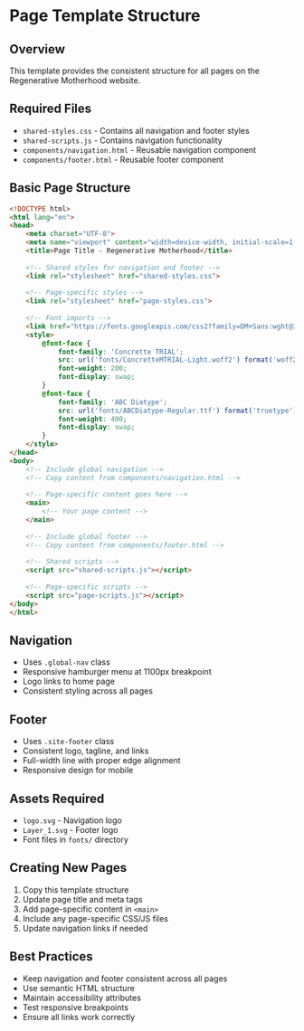 # Page Template Structure

## Overview
This template provides the consistent structure for all pages on the Regenerative Motherhood website.

## Required Files
- `shared-styles.css` - Contains all navigation and footer styles
- `shared-scripts.js` - Contains navigation functionality
- `components/navigation.html` - Reusable navigation component
- `components/footer.html` - Reusable footer component

## Basic Page Structure

```html
<!DOCTYPE html>
<html lang="en">
<head>
    <meta charset="UTF-8">
    <meta name="viewport" content="width=device-width, initial-scale=1.0">
    <title>Page Title - Regenerative Motherhood</title>
    
    <!-- Shared styles for navigation and footer -->
    <link rel="stylesheet" href="shared-styles.css">
    
    <!-- Page-specific styles -->
    <link rel="stylesheet" href="page-styles.css">
    
    <!-- Font imports -->
    <link href="https://fonts.googleapis.com/css2?family=DM+Sans:wght@300;400&family=DM+Mono:wght@300;400&display=swap" rel="stylesheet">
    <style>
        @font-face {
            font-family: 'Concrette TRIAL';
            src: url('fonts/ConcretteMTRIAL-Light.woff2') format('woff2');
            font-weight: 200;
            font-display: swap;
        }
        @font-face {
            font-family: 'ABC Diatype';
            src: url('fonts/ABCDiatype-Regular.ttf') format('truetype');
            font-weight: 400;
            font-display: swap;
        }
    </style>
</head>
<body>
    <!-- Include global navigation -->
    <!-- Copy content from components/navigation.html -->
    
    <!-- Page-specific content goes here -->
    <main>
        <!-- Your page content -->
    </main>
    
    <!-- Include global footer -->
    <!-- Copy content from components/footer.html -->
    
    <!-- Shared scripts -->
    <script src="shared-scripts.js"></script>
    
    <!-- Page-specific scripts -->
    <script src="page-scripts.js"></script>
</body>
</html>
```

## Navigation
- Uses `.global-nav` class
- Responsive hamburger menu at 1100px breakpoint
- Logo links to home page
- Consistent styling across all pages

## Footer
- Uses `.site-footer` class
- Consistent logo, tagline, and links
- Full-width line with proper edge alignment
- Responsive design for mobile

## Assets Required
- `logo.svg` - Navigation logo
- `Layer_1.svg` - Footer logo
- Font files in `fonts/` directory

## Creating New Pages
1. Copy this template structure
2. Update page title and meta tags
3. Add page-specific content in `<main>`
4. Include any page-specific CSS/JS files
5. Update navigation links if needed

## Best Practices
- Keep navigation and footer consistent across all pages
- Use semantic HTML structure
- Maintain accessibility attributes
- Test responsive breakpoints
- Ensure all links work correctly

